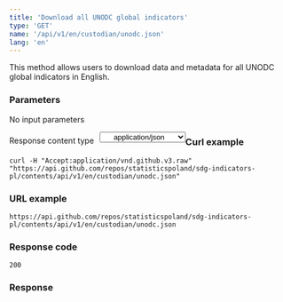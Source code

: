 ```yaml
---
title: 'Download all UNODC global indicators'
type: 'GET'
name: '/api/v1/en/custodian/unodc.json'
lang: 'en'
---
```


This method allows users to download data and metadata for all UNODC global indicators in English.

### Parameters

<p>No input parameters</p>

<p style='float:left;margin-top: 7px;'>Response content type</p>
<select style='float:left;padding: 0px 15px;width: 155px;margin-left: 10px;text-align-last: center;'>
  <option>application/json</option>
</select>

<div id='example1'>

<h3 id="przykładowy-curl">Curl example</h3>

<p><code class="highlighter-rouge">curl -H "Accept:application/vnd.github.v3.raw" "https://api.github.com/repos/statisticspoland/sdg-indicators-pl/contents/api/v1/en/custodian/unodc.json"</code></p>

<h3 id="przykładowy-url">URL example</h3>

<p><code class="highlighter-rouge">https://api.github.com/repos/statisticspoland/sdg-indicators-pl/contents/api/v1/en/custodian/unodc.json</code></p>

<h3 id="przykładowy-kod-odpowiedzi">Response code</h3>

<p><code class="highlighter-rouge">200</code></p>

<h3 id="przykładowa-odpowiedź">Response</h3>

<p><code class="highlighter-rouge" id="show-data-en-unodc">
</code></p>

</div>

<script>

$.getJSON('http://sdg.gov.pl/api/v1/en/custodian/unodc.json', function(data) {
    $('#show-data-en-unodc').html(JSON.stringify(data, null, 2));
});

</script>
